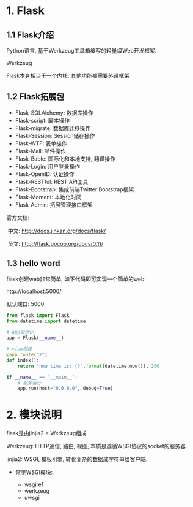 # 1. Flask

## 1.1 Flask介绍

Python语言, 基于Werkzeug工具箱编写的轻量级Web开发框架.

Werkzeug

Flask本身相当于一个内核, 其他功能都需要外设框架

## 1.2 Flask拓展包

* Flask-SQLAlchemy: 数据库操作
* Flask-script: 脚本操作
* Flask-migrate: 数据库迁移操作
* Flask-Session: Session储存操作
* Flask-WTF: 表单操作
* Flask-Mail: 邮件操作
* Flask-Bable: 国际化和本地支持, 翻译操作
* Flask-Login: 用户登录操作
* Flask-OpenID: 认证操作
* Flask-RESTful: REST API工具
* Flask-Bootstrap: 集成前端Twitter Bootstrap框架
* Flask-Moment: 本地化时间
* Flask-Admin: 拓展管理接口框架



官方文档:

​	中文: http://docs.jinkan.org/docs/flask/

​	英文: http://flask.pocoo.org/docs/0.11/

## 1.3 hello word

flask创建web非常简单, 如下代码即可实现一个简单的web:

http://localhost:5000/

默认端口: 5000

```python
from flask import Flask
from datetime import datetime

# app实例化
app = Flask(__name__)

# view创建
@app.route("/")
def index():
    return "now time is: {}".format(datetime.now()), 200

if __name__ == '__main__':
    # 服务运行
    app.run(host="0.0.0.0", debug=True)
```

# 2. 模块说明

flask是由jinjia2 + Werkzeug组成

Werkzeug:  HTTP通信, 路由, 视图,  本质是遵循WSGI协议的socket的服务器.

jinjia2: WSGI, 模板引擎, 转化复杂的数据成字符串给客户端.

* 常见WSGI模块:

  * wsgiref
  * werkzeug
  * uwsgi

  